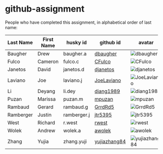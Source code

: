 # github-assignment

People who have completed this assignment, in alphabetical order of last name:

Last Name | First Name | husky id | github id      | avatar
----------| -----------|----------|----------------|---------
Baugher  |   Drew      | baugher.a   | [dbaugher](https://github.com/dbaugher)     | ![dbaugher](https://github.com/dbaugher.png?size=40)
Fulco    |   Cameron   | fulco.c     | [CFulco](https://github.com/CFulco)         | ![CFulco](https://github.com/CFulco.png?size=40)
Janetos  |    David    | janetos.d   | [djanetos](https://github.com/djanetos)              | ![djanetos](https://github.com/djanetos.png?size=40)
Laviano  |    Joe      | laviano.j   | [JoeLaviano](https://github.com/JoeLaviano)            | ![JoeLaviano](https://github.com/JoeLaviano.png?size=40)
Li       | Deyang      | li.dey      | [diang1989](https://github.com/diang1989)          | ![diang1989](https://github.com/diang1989.png?size=40)
Puzan     | Marissa    | puzan.m     | [mpuzan](https://github.com/mpuzan)         | ![mpuzan](https://github.com/mpuzan.png?size=40)
Rambaud  | Gerard      | rambaud.g   | [GrrdRd5](https://github.com/GrrdRd5)      |![GrrdRd5](https://github.com/grrdrd5.png?size=40) 
Ramberger | Justin     | ramberger.j |   [jtr5395](https://github.com/jtr5395)          | ![jtr5395](https://github.com/jtr5395.png?size=40)
West     |   Richard   | r.west      |   [rwest](https://github.com/rwest)        | ![rwest](https://github.com/rwest.png?size=40)
Wolek    |   Andrew    | wolek.a      |  [awolek](https://github.com/awolek)        | ![awolek](https://github.com/awolek.png?size=40)
Zhang    |   Yujia     | zhang.yuji   | [yujiazhang84](https://github.com/yujiazhang84)  | ![yujiazhang84](https://github.com/yujiazhang84.png?size=40)
